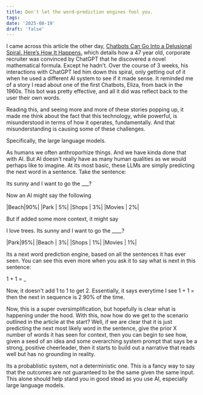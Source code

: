 ```yaml
---
title: Don't let the word-prediction engines fool you.
tags: 
date: '2025-08-19'
draft: 'false'
---
```


I came across this article the other day, [Chatbots Can Go Into a Delusional Spiral. Here’s How It Happens.](https://www.nytimes.com/2025/08/08/technology/ai-chatbots-delusions-chatgpt.html) which details how a 47 year old, corporate recruiter was convinced by ChatGPT that he discovered a novel mathematical formula. Except he hadn't. Over the course of 3 weeks, his interactions with ChatGPT led him down this spiral, only getting out of it when he used a different AI system to see if it made sense. It reminded me of a story I read about one of the first Chatbots, Eliza, from back in the 1960s. This bot was pretty effective, and all it did was reflect back to the user their own words.

Reading this, and seeing more and more of these stories popping up, it made me think about the fact that this technology, while powerful, is misunderstood in terms of how it operates, fundamentally. And that misunderstanding is causing some of these challenges.

Specifically, the large language models.

As humans we often anthroporhize things. And we have kinda done that with AI. But AI doesn't really have as many human qualities as we would perhaps like to imagine. At its most basic, these LLMs are simply predicting the next word in a sentence. Take the sentence:

Its sunny and I want to go the ___?

Now an AI might say the following

|Beach|90%|
|Park | 5%|
|Shops | 3%|
|Movies | 2%|

But if added some more context, it might say

I love trees. Its sunny and I want to go the ____?

|Park|95%|
|Beach | 3%|
|Shops | 1%|
|Movies | 1%|

Its a next word prediction engine, based on all the sentences it has ever seen. You can see this even more when you ask it to say what is next in this sentence:

1 + 1 = _

Now, it doesn't add 1 to 1 to get 2. Essentially, it says everytime I see 1 + 1 = then the next in sequence is 2 90% of the time.

Now, this is a super oversimplification, but hopefully is clear what is happening under the hood. With this, now how do we get to the scenario outlined in the article at the start? Well, if we are clear that it is just predicting the next most likely word in the sentence, give the prior X number of words it has seen for context, then you can begin to see how, given a seed of an idea and some overarching system prompt that says be a strong, positive cheerleader, then it starts to build out a narrative that reads well but has no grounding in reality.

Its a probablistic system, not a deterministic one. This is a fancy way to say that the outcomes are not guaranteed to be the same given the same input. This alone should help stand you in good stead as you use AI, especially large language models.